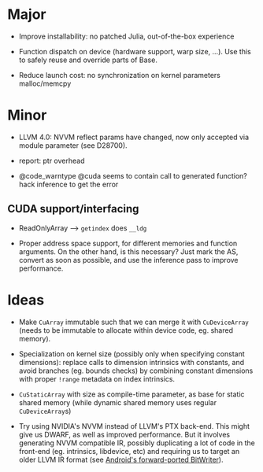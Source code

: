 # Major

* Improve installability: no patched Julia, out-of-the-box experience

* Function dispatch on device (hardware support, warp size, ...). Use this to safely reuse
  and override parts of Base.

* Reduce launch cost: no synchronization on kernel parameters malloc/memcpy


# Minor

* LLVM 4.0: NVVM reflect params have changed, now only accepted via module parameter (see D28700).

* report: ptr overhead

* @code_warntype @cuda seems to contain call to generated function? hack inference to get the error


## CUDA support/interfacing

* ReadOnlyArray --> `getindex` does `__ldg`

* Proper address space support, for different memories and function arguments. On the other
  hand, is this necessary? Just mark the AS, convert as soon as possible, and use the
  inference pass to improve performance.



# Ideas

* Make `CuArray` immutable such that we can merge it with `CuDeviceArray` (needs to be
  immutable to allocate within device code, eg. shared memory).

* Specialization on kernel size (possibly only when specifying constant dimensions): replace
  calls to dimension intrinsics with constants, and avoid branches (eg. bounds checks) by
  combining constant dimensions with proper `!range` metadata on index intrinsics.

* `CuStaticArray` with size as compile-time parameter, as base for static shared memory
  (while dynamic shared memory uses regular `CuDeviceArray`s)

* Try using NVIDIA's NVVM instead of LLVM's PTX back-end. This might give us DWARF, as well
  as improved performance. But it involves generating NVVM compatible IR, possibly
  duplicating a lot of code in the front-end (eg. intrinsics, libdevice, etc) and requiring
  us to target an older LLVM IR format (see [Android's forward-ported
  BitWriter](https://android.googlesource.com/platform/frameworks/compile/slang/+/master)).
